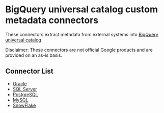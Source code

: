 # BigQuery universal catalog custom metadata connectors 

These connectors extract metadata from external systems into [BigQuery universal catalog](https://cloud.google.com/dataplex/docs/catalog-overview)

Disclaimer: These connectors are not official Google products and are provided on an as-is basis.

## Connector List

* [Oracle](/managed-connectivity/community-contibuted-connectors/oracle-connector)
* [SQL Server](/managed-connectivity/community-contibuted-connectors/sql-server-connector)
* [PostgreSQL](/managed-connectivity/community-contibuted-connectors/postgresql-connector)
* [MySQL](/managed-connectivity/community-contibuted-connectors/mysql-connector)
* [SnowFlake](/managed-connectivity/community-contibuted-connectors/snowflake-connector)
